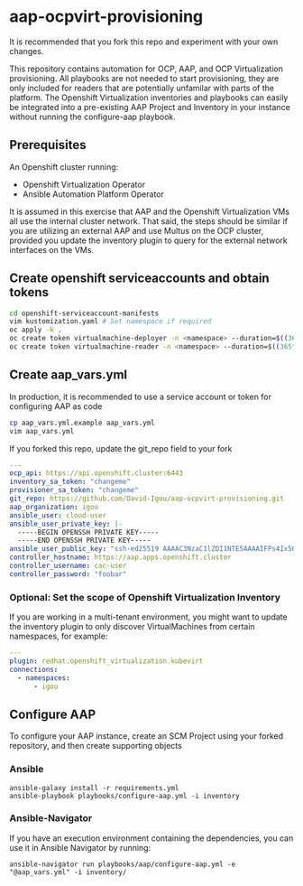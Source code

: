 # aap-ocpvirt-provisioning

It is recommended that you fork this repo and experiment with your own changes.

This repository contains automation for OCP, AAP, and OCP Virtualization provisioning. All playbooks are not needed to start provisioning, they are only included for readers that are potentially unfamilar with parts of the platform. The Openshift Virtualization inventories and playbooks can easily be integrated into a pre-existing AAP Project and Inventory in your instance without running the configure-aap playbook.

## Prerequisites

An Openshift cluster running:

* Openshift Virtualization Operator
* Ansible Automation Platform Operator

It is assumed in this exercise that AAP and the Openshift Virtualization VMs all use the internal cluster network. That said, the steps should be similar if you are utilizing an external AAP and use Multus on the OCP cluster, provided you update the inventory plugin to query for the external network interfaces on the VMs.

## Create openshift serviceaccounts and obtain tokens

```bash
cd openshift-serviceaccount-manifests
vim kustomization.yaml # Set namespace if required
oc apply -k .
oc create token virtualmachine-deployer -n <namespace> --duration=$((365*24))h
oc create token virtualmachine-reader -n <namespace> --duration=$((365*24))h
```

## Create aap_vars.yml

In production, it is recommended to use a service account or token for configuring AAP as code

```bash
cp aap_vars.yml.example aap_vars.yml
vim aap_vars.yml
```

If you forked this repo, update the git_repo field to your fork

```yaml
---
ocp_api: https://api.openshift.cluster:6443
inventory_sa_token: "changeme"
provisioner_sa_token: "changeme"
git_repo: https://github.com/David-Igou/aap-ocpvirt-provisioning.git
aap_organization: igou
ansible_user: cloud-user
ansible_user_private_key: |-
  -----BEGIN OPENSSH PRIVATE KEY-----
  -----END OPENSSH PRIVATE KEY-----
ansible_user_public_key: "ssh-ed25519 AAAAC3NzaC1lZDI1NTE5AAAAIFPs4Ix5OQSAQnC/TLjxVGyzX+1ClHpWE2+6sT6ufVGR"
controller_hostname: https://aap.apps.openshift.cluster
controller_username: cac-user
controller_password: "foobar"
```

### Optional: Set the scope of Openshift Virtualization Inventory

If you are working in a multi-tenant environment, you might want to update the inventory plugin to only discover VirtualMachines from certain namespaces, for example:

```yaml
---
plugin: redhat.openshift_virtualization.kubevirt
connections:
  - namespaces:
      - igou
```

## Configure AAP

To configure your AAP instance, create an SCM Project using your forked repository, and then create supporting objects

<Table of objects and values will go here>



### Ansible

```
ansible-galaxy install -r requirements.yml
ansible-playbook playbooks/configure-aap.yml -i inventory
```

### Ansible-Navigator

If you have an execution environment containing the dependencies, you can use it in Ansible Navigator by running:

`ansible-navigator run playbooks/aap/configure-aap.yml -e "@aap_vars.yml" -i inventory/`

